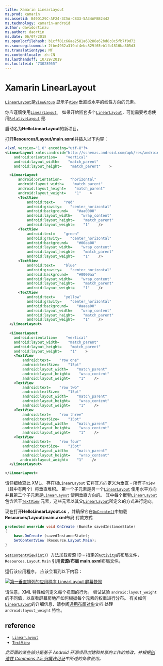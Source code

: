 ```yaml
---
title: Xamarin LinearLayout
ms.prod: xamarin
ms.assetid: B49D129C-AF24-3C5A-C833-5A34AFBB2442
ms.technology: xamarin-android
author: davidortinau
ms.author: daortin
ms.date: 06/07/2018
ms.openlocfilehash: b1cff01c66ae2581a68286e62bd8c8c5fb7f9d72
ms.sourcegitcommit: 2fbe4932a319af4ebc829f65eb1fb1816ba305d3
ms.translationtype: MT
ms.contentlocale: zh-CN
ms.lasthandoff: 10/29/2019
ms.locfileid: "73028955"
---
```

# <a name="xamarinandroid-linearlayout"></a>Xamarin LinearLayout

[`LinearLayout`](xref:Android.Widget.LinearLayout)是[`ViewGroup`](xref:Android.Views.ViewGroup)
显示子[`View`](xref:Android.Views.View)
垂直或水平的线性方向的元素。

你应谨慎使用[`LinearLayout`](xref:Android.Widget.LinearLayout)。
如果开始嵌套多个[`LinearLayout`](xref:Android.Widget.LinearLayout)，可能需要考虑使用[`RelativeLayout`](xref:Android.Widget.RelativeLayout)
是.

启动名为**HelloLinearLayout**的新项目。

打开**Resources/Layout/main.axml**并插入以下内容：

```xml
<?xml version="1.0" encoding="utf-8"?>
<LinearLayout xmlns:android="http://schemas.android.com/apk/res/android"
    android:orientation=    "vertical"
    android:layout_width=    "match_parent"
    android:layout_height=    "match_parent"    >

  <LinearLayout
      android:orientation=    "horizontal"
      android:layout_width=    "match_parent"
      android:layout_height=    "match_parent"
      android:layout_weight=    "1"    >
      <TextView
          android:text=    "red"
          android:gravity=    "center_horizontal"
          android:background=    "#aa0000"
          android:layout_width=    "wrap_content"
          android:layout_height=    "match_parent"
          android:layout_weight=    "1"    />
      <TextView
          android:text=    "green"
          android:gravity=    "center_horizontal"
          android:background=    "#00aa00"
          android:layout_width=    "wrap_content"
          android:layout_height=    "match_parent"
          android:layout_weight=    "1"    />
      <TextView
          android:text=    "blue"
          android:gravity=    "center_horizontal"
          android:background=    "#0000aa"
          android:layout_width=    "wrap_content"
          android:layout_height=    "match_parent"
          android:layout_weight=    "1"    />
      <TextView
          android:text=    "yellow"
          android:gravity=    "center_horizontal"
          android:background=    "#aaaa00"
          android:layout_width=    "wrap_content"
          android:layout_height=    "match_parent"
          android:layout_weight=    "1"    />
  </LinearLayout>
        
  <LinearLayout
    android:orientation=    "vertical"
    android:layout_width=    "match_parent"
    android:layout_height=    "match_parent"
    android:layout_weight=    "1"    >
    <TextView
        android:text=    "row one"
        android:textSize=    "15pt"
        android:layout_width=    "match_parent"
        android:layout_height=    "wrap_content"
        android:layout_weight=    "1"    />
    <TextView
        android:text=    "row two"
        android:textSize=    "15pt"
        android:layout_width=    "match_parent"
        android:layout_height=    "wrap_content"
        android:layout_weight=    "1"    />
    <TextView
        android:text=    "row three"
        android:textSize=    "15pt"
        android:layout_width=    "match_parent"
        android:layout_height=    "wrap_content"
        android:layout_weight=    "1"    />
    <TextView
        android:text=    "row four"
        android:textSize=    "15pt"
        android:layout_width=    "match_parent"
        android:layout_height=    "wrap_content"
       android:layout_weight=    "1"    />
  </LinearLayout>

</LinearLayout>
```

请仔细检查此 XML。 存在根[`LinearLayout`](xref:Android.Widget.LinearLayout)
它将其方向定义为垂直 &ndash; 所有子[`View`](xref:Android.Views.View)（其中有两个）将垂直堆积。 第一个子元素是另一个[`LinearLayout`](xref:Android.Widget.LinearLayout)
使用水平方向并且第二个子元素是[`LinearLayout`](xref:Android.Widget.LinearLayout)
使用垂直方向的。 其中每个嵌套[`LinearLayout`](xref:Android.Widget.LinearLayout)包含若干[`TextView`](xref:Android.Widget.TextView)
元素，这些元素以其父[`LinearLayout`](xref:Android.Widget.LinearLayout)所定义的方式进行定向。

现在打开**HelloLinearLayout.cs** ，并确保它在[`OnCreate()`](xref:Android.App.Activity.OnCreate*)中加载**Resources/Layout/main.axml**布局
付款方式

```csharp
protected override void OnCreate (Bundle savedInstanceState)
{
    base.OnCreate (savedInstanceState);
    SetContentView (Resource.Layout.Main);
}
```

[`SetContentView(int)`](xref:Android.App.Activity.SetContentView*)）方法加载资源 ID &ndash; 指定的[`Activity`](xref:Android.App.Activity)的布局文件，`Resources.Layout.Main` 引用**资源/布局 main.axml**布局文件。

运行该应用程序。 应该会看到以下内容：

[![第一垂直排列的应用程序 LinearLayout 屏幕快照](linear-layout-images/helloviews1.png)](linear-layout-images/helloviews1.png#lightbox)

请注意，XML 特性如何定义每个视图的行为。 尝试试验 `android:layout_weight` 的不同值，以查看屏幕房地产如何根据每个元素的权重进行分布。 有关如何[`LinearLayout`](xref:Android.Widget.LinearLayout)的详细信息，请参阅[通用布局对象](https://developer.android.com/guide/topics/ui/declaring-layout.html)文档
处理 `android:layout_weight` 特性。

## <a name="references"></a>reference

- [`LinearLayout`](xref:Android.Widget.LinearLayout)
- [`TextView`](xref:Android.Widget.TextView)

_此页面的某些部分是基于 Android 开源项目创建和共享的工作的修改，并根据[创造性 Commons 2.5 归属许可证](https://creativecommons.org/licenses/by/2.5/)中所述的条款使用。_
